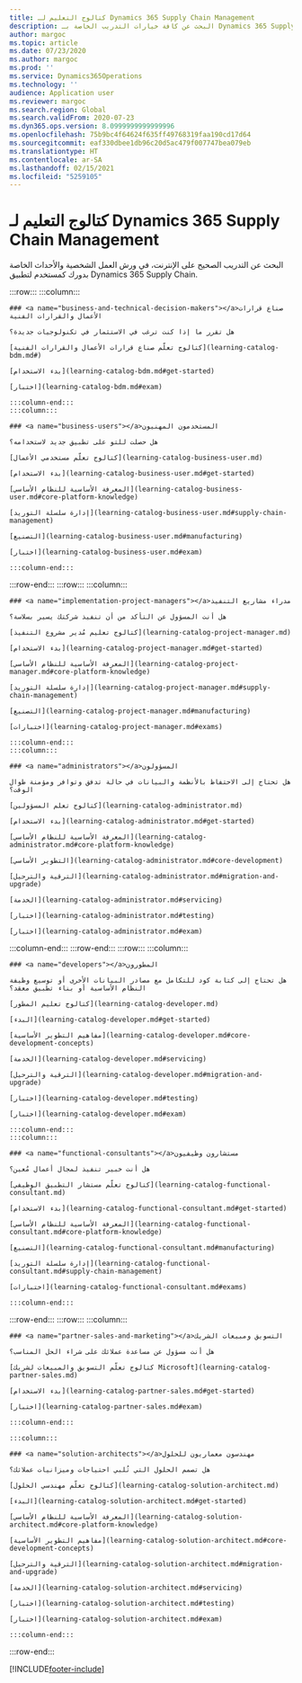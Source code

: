 ```yaml
---
title: كتالوج التعليم لـ Dynamics 365 Supply Chain Management
description: البحث عن كافة خيارات التدريب الخاصة بـ Dynamics 365 Supply Chain Management.
author: margoc
ms.topic: article
ms.date: 07/23/2020
ms.author: margoc
ms.prod: ''
ms.service: Dynamics365Operations
ms.technology: ''
audience: Application user
ms.reviewer: margoc
ms.search.region: Global
ms.search.validFrom: 2020-07-23
ms.dyn365.ops.version: 8.0999999999999996
ms.openlocfilehash: 75b9bc4f64624f635ff49768319faa190cd17d64
ms.sourcegitcommit: eaf330dbee1db96c20d5ac479f007747bea079eb
ms.translationtype: HT
ms.contentlocale: ar-SA
ms.lasthandoff: 02/15/2021
ms.locfileid: "5259105"
---
```

# <a name="learning-catalog-for-dynamics-365-supply-chain-management"></a>كتالوج التعليم لـ Dynamics 365 Supply Chain Management

البحث عن التدريب الصحيح على الإنترنت، في ورش العمل الشخصية والأحداث الخاصة بدورك كمستخدم لتطبيق Dynamics 365 Supply Chain.

<!-- ![Universal Windows Platform (UWP)](images/platform-uwp.png)  -->  

:::row:::
    :::column:::
<!-- ![Universal Windows Platform (UWP)](images/platform-uwp.png)  -->  

    ### <a name="business-and-technical-decision-makers"></a>صناع قرارات الأعمال والقرارات الفنية

    هل تقرر ما إذا كنت ترغب في الاستثمار في تكنولوجيات جديدة؟ 

    [كتالوج تعلّم صناع قرارات الأعمال والقرارات الفنية](learning-catalog-bdm.md#)

    [بدء الاستخدام](learning-catalog-bdm.md#get-started)

    [اختبار](learning-catalog-bdm.md#exam)

    :::column-end:::
    :::column:::

    ### <a name="business-users"></a>المستخدمون المهنيون

    هل حصلت للتو على تطبيق جديد لاستخدامه؟ 

    [كتالوج تعلّم مستخدمي الأعمال](learning-catalog-business-user.md)

    [بدء الاستخدام](learning-catalog-business-user.md#get-started)

    [المعرفة الأساسية للنظام الأساسي](learning-catalog-business-user.md#core-platform-knowledge)

    [إدارة سلسلة التوريد](learning-catalog-business-user.md#supply-chain-management)

    [التصنيع](learning-catalog-business-user.md#manufacturing)

    [اختبار](learning-catalog-business-user.md#exam)

    :::column-end:::
:::row-end:::
:::row:::
    :::column:::

    ### <a name="implementation-project-managers"></a>مدراء مشاريع التنفيذ

    هل أنت المسؤول عن التأكد من أن تنفيذ شركتك يسير بسلاسة؟

    [كتالوج تعليم مُدير مشروع التنفيذ](learning-catalog-project-manager.md)

    [بدء الاستخدام](learning-catalog-project-manager.md#get-started)

    [المعرفة الأساسية للنظام الأساسي](learning-catalog-project-manager.md#core-platform-knowledge)

    [إدارة سلسلة التوريد](learning-catalog-project-manager.md#supply-chain-management)

    [التصنيع](learning-catalog-project-manager.md#manufacturing)

    [اختبارات](learning-catalog-project-manager.md#exams)

    :::column-end:::
    :::column:::

    ### <a name="administrators"></a>المسؤولون

    هل تحتاج إلى الاحتفاظ بالأنظمة والبيانات في حالة تدفق وتوافر ومؤمنة طوال الوقت؟

    [كتالوج تعلم المسؤولين](learning-catalog-administrator.md)

    [بدء الاستخدام](learning-catalog-administrator.md#get-started)

    [المعرفة الأساسية للنظام الأساسي](learning-catalog-administrator.md#core-platform-knowledge)

    [التطوير الأساسي](learning-catalog-administrator.md#core-development)

    [الترقية والترحيل](learning-catalog-administrator.md#migration-and-upgrade)

    [الخدمة](learning-catalog-administrator.md#servicing)

    [اختبار](learning-catalog-administrator.md#testing)

    [اختبار](learning-catalog-administrator.md#exam)

  :::column-end:::
:::row-end:::
:::row:::
    :::column:::

    ### <a name="developers"></a>المطورون

    هل تحتاج إلى كتابة كود للتكامل مع مصادر البيانات الأخرى أو توسيع وظيفة النظام الأساسية أو بناء تطبيق معقد؟

    [كتالوج تعليم المطور](learning-catalog-developer.md)

    [البدء](learning-catalog-developer.md#get-started)

    [مفاهيم التطوير الأساسية](learning-catalog-developer.md#core-development-concepts)

    [الخدمة](learning-catalog-developer.md#servicing)

    [الترقية والترحيل](learning-catalog-developer.md#migration-and-upgrade)

    [اختبار](learning-catalog-developer.md#testing)

    [اختبار](learning-catalog-developer.md#exam)

    :::column-end:::
    :::column:::

    ### <a name="functional-consultants"></a>مستشارون وظيفيون

    هل أنت خبير تنفيذ لمجال أعمال مُعين؟  

    [كتالوج تعلّم مستشار التطبيق الوظيفي](learning-catalog-functional-consultant.md)

    [بدء الاستخدام](learning-catalog-functional-consultant.md#get-started)

    [المعرفة الأساسية للنظام الأساسي](learning-catalog-functional-consultant.md#core-platform-knowledge)

    [التصنيع](learning-catalog-functional-consultant.md#manufacturing)

    [إدارة سلسلة التوريد](learning-catalog-functional-consultant.md#supply-chain-management)

    [اختبارات](learning-catalog-functional-consultant.md#exams)

    :::column-end:::
:::row-end:::
:::row:::
    :::column:::

    ### <a name="partner-sales-and-marketing"></a>التسويق ومبيعات الشريك

    هل أنت مسؤول عن مساعدة عملائك على شراء الحل المناسب؟ 

    [كتالوج تعلّم التسويق والمبيعات لشريك Microsoft](learning-catalog-partner-sales.md)

    [بدء الاستخدام](learning-catalog-partner-sales.md#get-started)

    [اختبار](learning-catalog-partner-sales.md#exam)

    :::column-end:::

    :::column:::

    ### <a name="solution-architects"></a>مهندسون معماريون للحلول

    هل تصمم الحلول التي تُلبي احتياجات وميزانيات عملائك؟

    [كتالوح تعلّم مهندسي الحلول](learning-catalog-solution-architect.md)

    [البدء](learning-catalog-solution-architect.md#get-started)

    [المعرفة الأساسية للنظام الأساسي](learning-catalog-solution-architect.md#core-platform-knowledge)

    [مفاهيم التطوير الأساسية](learning-catalog-solution-architect.md#core-development-concepts)

    [الترقية والترحيل](learning-catalog-solution-architect.md#migration-and-upgrade)

    [الخدمة](learning-catalog-solution-architect.md#servicing)

    [اختبار](learning-catalog-solution-architect.md#testing)

    [اختبار](learning-catalog-solution-architect.md#exam)

    :::column-end:::
:::row-end:::


[!INCLUDE[footer-include](../../includes/footer-banner.md)]